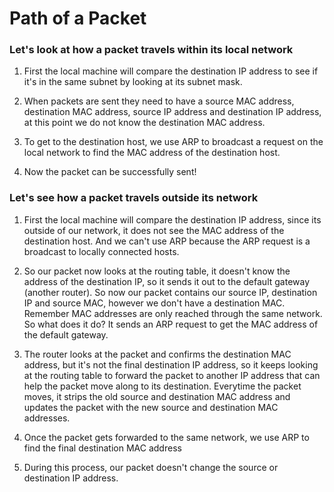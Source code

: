 #   Path of a Packet

### Let's look at how a packet travels within its local network

1. First the local machine will compare the destination IP address to see if it's in the same subnet by looking at its subnet mask.

2. When packets are sent they need to have a source MAC address, destination MAC address, source IP address and destination IP address, at this point we do not know the destination MAC address.

3. To get to the destination host, we use ARP to broadcast a request on the local network to find the MAC address of the destination host.

4. Now the packet can be successfully sent!



### Let's see how a packet travels outside its network

1. First the local machine will compare the destination IP address, since its outside of our network, it does not see the MAC address of the destination host. And we can't use ARP because the ARP request is a broadcast to locally connected hosts.

2. So our packet now looks at the routing table, it doesn't know the address of the destination IP, so it sends it out to the default gateway (another router). So now our packet contains our source IP, destination IP and source MAC, however we don't have a destination MAC. Remember MAC addresses are only reached through the same network. So what does it do? It sends an ARP request to get the MAC address of the default gateway.

3. The router looks at the packet and confirms the destination MAC address, but it's not the final destination IP address, so it keeps looking at the routing table to forward the packet to another IP address that can help the packet move along to its destination. Everytime the packet moves, it strips the old source and destination MAC address and updates the packet with the new source and destination MAC addresses.

4. Once the packet gets forwarded to the same network, we use ARP to find the final destination MAC address

5. During this process, our packet doesn't change the source or destination IP address.